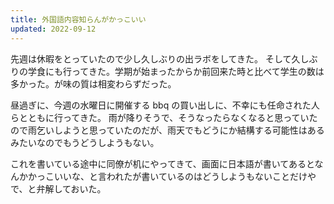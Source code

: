 ```yaml
---
title: 外国語内容知らんがかっこいい
updated: 2022-09-12
---
```


先週は休暇をとっていたので少し久しぶりの出ラボをしてきた。
そして久しぶりの学食にも行ってきた。学期が始まったからか前回来た時と比べて学生の数は多かった。が味の質は相変わらずだった。

昼過ぎに、今週の水曜日に開催する bbq の買い出しに、不幸にも任命された人らとともに行ってきた。
雨が降りそうで、そうなったらなくなると思っていたので雨乞いしようと思っていたのだが、雨天でもどうにか結構する可能性はあるみたいなのでもうどうしようもない。

これを書いている途中に同僚が机にやってきて、画面に日本語が書いてあるとなんかかっこいいな、と言われたが書いているのはどうしようもないことだけやで、と弁解しておいた。
